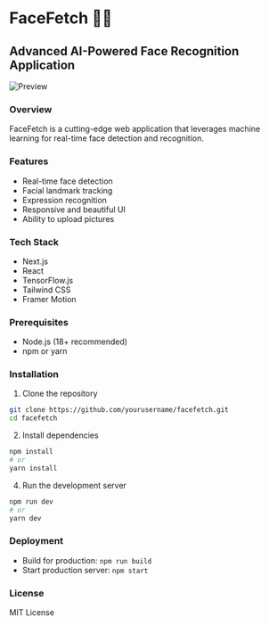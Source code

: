 # FaceFetch 🤖👥

## Advanced AI-Powered Face Recognition Application

![Preview](https://cloud-uziugv1g4-hack-club-bot.vercel.app/0image.png)

### Overview
FaceFetch is a cutting-edge web application that leverages machine learning for real-time face detection and recognition.

### Features
- Real-time face detection
- Facial landmark tracking
- Expression recognition
- Responsive and beautiful UI
- Ability to upload pictures

### Tech Stack
- Next.js
- React
- TensorFlow.js
- Tailwind CSS
- Framer Motion

### Prerequisites
- Node.js (18+ recommended)
- npm or yarn

### Installation

1. Clone the repository
```bash
git clone https://github.com/yourusername/facefetch.git
cd facefetch
```

2. Install dependencies
```bash
npm install
# or
yarn install
```


4. Run the development server
```bash
npm run dev
# or
yarn dev
```

### Deployment
- Build for production: `npm run build`
- Start production server: `npm start`


### License
MIT License
